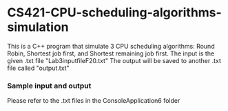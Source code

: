 # CS421-CPU-scheduling-algorithms-simulation

This is a C++ program that simulate 3 CPU scheduling algorithms: Round Robin, Shortest job first, and Shortest remaining job first.
The input is the given .txt file "Lab3inputfileF20.txt"
The output will be saved to another .txt file called "output.txt"

### Sample input and output
Please refer to the .txt files in the ConsoleApplication6 folder
